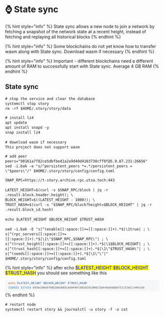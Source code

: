 # ⌚ State sync

{% hint style="info" %}
State sync allows a new node to join a network by fetching a snapshot of the network state at a recent height, instead of fetching and replaying all historical blocks
{% endhint %}

{% hint style="info" %}
Some blockchains do not yet know how to transfer wasm along with State sync. Download wasm if necessary
{% endhint %}

{% hint style="info" %}
Important - different blockchains need a different amount of RAM to successfully start with State sync. Average 4 GB RAM
{% endhint %}

## State sync

```shell
# stop the service and clear the database
systemctl stop story
rm -rf $HOME/.story/story/data
```

```shell
# install lz4
apt update
apt install snapd -y
snap install lz4

# download wasm if necessary
This project does not support wasm
```

```shell
# add peer
peers="90161a7f82ce5dbfbed1a2a9d40d4103730cff0f@5.9.87.231:26656"
sed -i.bak -e "s/^persistent_peers *=.*/persistent_peers = \"$peers\"/" $HOME/.story/story/config/config.toml
```

```shell
SNAP_RPC=https://t-story.archive.rpc.utsa.tech:443

LATEST_HEIGHT=$(curl -s $SNAP_RPC/block | jq -r .result.block.header.height); \
BLOCK_HEIGHT=$((LATEST_HEIGHT - 1000)); \
TRUST_HASH=$(curl -s "$SNAP_RPC/block?height=$BLOCK_HEIGHT" | jq -r .result.block_id.hash)

echo $LATEST_HEIGHT $BLOCK_HEIGHT $TRUST_HASH

sed -i.bak -E "s|^(enable[[:space:]]+=[[:space:]]+).*$|\1true| ; \
s|^(rpc_servers[[:space:]]+=[[:space:]]+).*$|\1\"$SNAP_RPC,$SNAP_RPC\"| ; \
s|^(trust_height[[:space:]]+=[[:space:]]+).*$|\1$BLOCK_HEIGHT| ; \
s|^(trust_hash[[:space:]]+=[[:space:]]+).*$|\1\"$TRUST_HASH\"| ; \
s|^(seeds[[:space:]]+=[[:space:]]+).*$|\1\"\"|" $HOME/.story/story/config/config.toml
```

{% hint style="info" %}
after echo <mark style="color:blue;">$LATEST\_HEIGHT $BLOCK\_HEIGHT $TRUST\_HASH</mark> you should see something like this

![](<../../.gitbook/assets/image (29).png>)
{% endhint %}

```shell
# restart node
systemctl restart story && journalctl -u story -f -o cat
```



